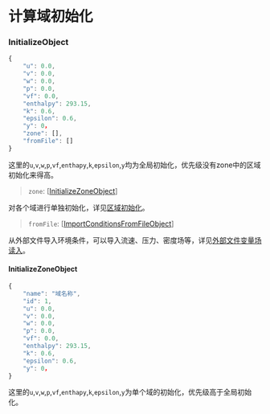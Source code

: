# 计算域初始化

### InitializeObject <a id="bco"></a>

```javascript
{
    "u": 0.0,
    "v": 0.0,
    "w": 0.0,
    "p": 0.0,
    "vf": 0.0,
    "enthalpy": 293.15,
    "k": 0.6,
    "epsilon": 0.6,
    "y": 0，
    "zone": [],
    "fromFile": []
}
```

这里的`u`,`v`,`w`,`p`,`vf`,`enthapy`,`k`,`epsilon`,`y`均为全局初始化，优先级没有zone中的区域初始化来得高。

> `zone`: \[[InitializeZoneObject](initialize.md#initializezoneobject)\]

对各个域进行单独初始化，详见[区域初始化](initialize.md#initializezoneobject)。

> `fromFile`: \[[ImportConditionsFromFileObject](boundarycondition.md#importconditionsfromfileobject)\]

从外部文件导入环境条件，可以导入流速、压力、密度场等，详见[外部文件变量场读入](boundarycondition.md#importconditionsfromfileobject)。

#### InitializeZoneObject

```javascript
{
    "name": "域名称",
    "id": 1,
    "u": 0.0,
    "v": 0.0,
    "w": 0.0,
    "p": 0.0,
    "vf": 0.0,
    "enthalpy": 293.15,
    "k": 0.6,
    "epsilon": 0.6,
    "y": 0，
}
```

这里的`u`,`v`,`w`,`p`,`vf`,`enthapy`,`k`,`epsilon`,`y`为单个域的初始化，优先级高于全局初始化。



